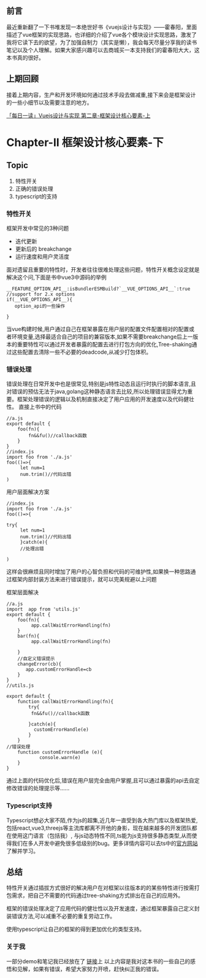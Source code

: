 <!--
 * @Author: GAtomis 850680822@qq.com
 * @Date: 2022-12-19 14:02:57
 * @LastEditors: GAtomis 850680822@qq.com
 * @LastEditTime: 2022-12-20 15:58:34
 * @FilePath: /workspace/gatomis-read-about/VueJS设计与实现-hcy/Chapter-II/Chapter-II.md
 * @Description: 这是默认设置,请设置`customMade`, 打开koroFileHeader查看配置 进行设置: https://github.com/OBKoro1/koro1FileHeader/wiki/%E9%85%8D%E7%BD%AE
-->
## 前言
最近重新翻了一下书堆发现一本绝世好书《vuejs设计与实现》——霍春阳，里面描述了vue框架的实现思路，也详细的介绍了vue各个模块设计实现思路，激发了我将它读下去的欲望，为了加强自制力（其实是懒），我会每天尽量分享我的读书笔记以及个人理解。如果大家感兴趣可以去商城买一本支持我们的霍春阳大大，这本书真的很好。
## 上期回顾
接着上期内容，生产和开发环境如何通过技术手段去做减重,接下来会是框架设计的一些小细节以及需要注意的地方。

[「每日一读」Vuejs设计与实现 第二章-框架设计核心要素-上](https://juejin.cn/post/7179063307653873721)


# Chapter-II 框架设计核心要素-下


## Topic
1. 特性开关
2. 正确的错误处理
3. typescript的支持



### 特性开关
框架开发中常见的3种问题
* 迭代更新
* 更新后的 breakchange
* 运行速度和用户灵活度

面对遗留且重要的特性时，开发者往往很难处理这些问题，特性开关概念设定就是解决这个问,下面是书中vue3中源码的举例
```
__FEATURE_OPTION_API__:isBundlerESMBuild?`__VUE_OPTIONS_API__`:true
//support for 2.x options
if(__VUE_OPTIONS_API__){
   option_api的一些操作

}
```
当vue构建时候,用户通过自己在框架暴露在用户层的配置文件配置相对的配置或者环境变量,选择最适合自己的项目的兼容版本,如果不需要breakchange后上一版本的重要特性可以通过开发者暴露的配置去进行打包方向的优化,Tree-shaking通过这些配置去清除一些不必要的deadcode,从减少打包体积。


### 错误处理
错误处理在日常开发中也是很常见,特别是js特性动态且运行时执行的脚本语言,且对错误的预估无法于java,golang这种静态语言去比较,所以处理错误显得尤为重要。框架处理错误的逻辑以及机制直接决定了用户应用的开发速度以及代码健壮性。
直接上书中的代码
```
//a.js
export default {
    foo(fn){
        fn&&fu()//callback函数
    }
}
//index.js
import foo from './a.js'
foo(()=>{
     let num=1
     num.trim()//代码出错
)

```
用户层面解决方案
```
//index.js
import foo from './a.js'
foo(()=>{

try{
     let num=1
     num.trim()//代码出错
     }catch(e){
     //处理出错
     
)

```
这样会很麻烦且同时增加了用户的心智负担和代码的可维护性,如果换一种思路通过框架内部封装方法来进行错误提示，就可以完美规避以上问题

框架层面解决
```
//a.js
import  app from 'utils.js'
export default {
    foo(fn){
         app.callWaitErrorHandling(fn)
    }
    bar(fn){
         app.callWaitErrorHandling(fn)
    
    }
    //自定义错误提示
    changeError(cb){
       app.customErrorHandle=cb
    }
}
//utils.js

export default {
    function callWaitErrorHandling(fn){
        try{
         fn&&fu()//callback函数

        }catch(e){
          customErrorHandle(e)
        }
    }
//错误处理
    function customErrorHandle (e){
            console.warn(e)
    }
}
```
通过上面的代码优化后,错误在用户层完全由用户掌握,且可以通过暴露的api去自定修改错误的处理提示等......

### Typescript支持
Typescript想必大家不陌,作为js的超集,近几年一直受到各大热门库以及框架热爱,包括react,vue3,threejs等主流库都离不开他的身影，现在越来越多的开发团队都在使用这门语言（包括我）,
与js动态特性不同,ts能为js支持很多静态类型,从而使得我们在多人开发中避免很多低级别的bug。更多详情内容可以去ts中的[官方网站](https://www.tslang.cn/)了解并学习。




## 总结
特性开关通过插拔方式很好的解决用户在对框架以往版本的的某些特性进行按需打包需求，把自己不需要的代码通过tree-shaking方式排出在自己的应用外。

框架的错误处理决定了应用代码的健壮性以及开发速度，通过框架暴露自己定义封装错误方法,可以减重不必要的重复劳动工作。

使用typescript让自己的框架的得到更加优化的类型支持。
### 关于我
一部分demo和笔记我已经放在了
[链接](https://github.com/GAtomis/gatomis-read-about/tree/main/VueJS%E8%AE%BE%E8%AE%A1%E4%B8%8E%E5%AE%9E%E7%8E%B0-hcy)上
以上内容是我对这本书的一些自己的感悟和见解，如果有错误，希望大家努力开喷，赶快纠正我的错误。
